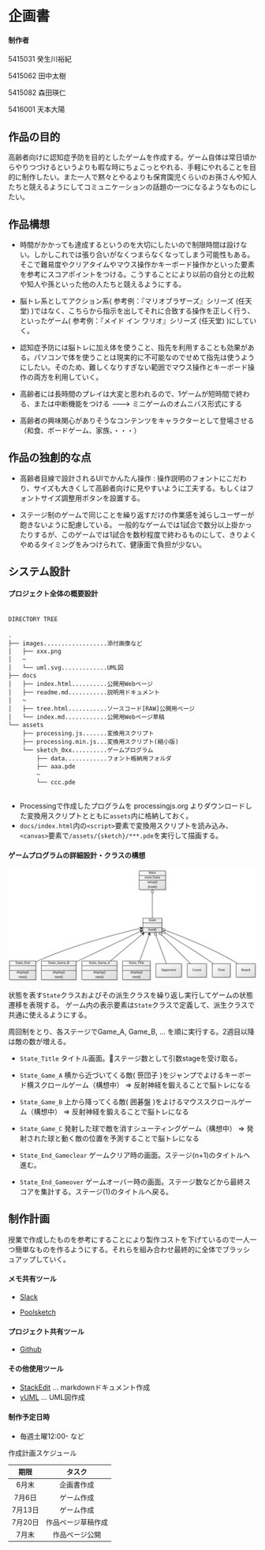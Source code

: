 
# 企画書

#### 制作者

5415031 癸生川裕紀



5415062 田中太樹



5415082 森田瑛仁



5416001 天本大陽



## 作品の目的

 高齢者向けに認知症予防を目的としたゲームを作成する。ゲーム自体は常日頃からやりつづけるというよりも暇な時にちょこっとやれる、手軽にやれることを目的に制作したい。また一人で黙々とやるよりも保育園児くらいのお孫さんや知人たちと競えるようにしてコミュニケーションの話題の一つになるようなものにしたい。


## 作品構想

-   時間がかかっても達成するというのを大切にしたいので制限時間は設けない。しかしこれでは張り合いがなくつまらなくなってしまう可能性もある。そこで難易度やクリアタイムやマウス操作かキーボード操作かといった要素を参考にスコアポイントをつける。こうすることにより以前の自分との比較や知人や孫といった他の人たちと競えるようにする。

-   脳トレ系としてアクション系( 参考例：『マリオブラザーズ』シリーズ (任天堂) )ではなく、こちらから指示を出してそれに合致する操作を正しく行う、といったゲーム( 参考例：『メイド イン ワリオ』シリーズ (任天堂) )にしていく。

- 認知症予防には脳トレに加え体を使うこと、指先を利用することも効果がある。パソコンで体を使うことは現実的に不可能なのでせめて指先は使うようにしたい。そのため、難しくなりすぎない範囲でマウス操作とキーボード操作の両方を利用していく。

- 高齢者には長時間のプレイは大変と思われるので、1ゲームが短時間で終わる、または中断機能をつける ---> ミニゲームのオムニバス形式にする

- 高齢者の興味関心がありそうなコンテンツをキャラクターとして登場させる（和食、ボードゲーム、家族、・・・）

## 作品の独創的な点

- 高齢者目線で設計されるUIでかんたん操作 : 操作説明のフォントにこだわり、サイズも大きくして高齢者向けに見やすいように工夫する。もしくはフォントサイズ調整用ボタンを設置する。

- ステージ制のゲームで同じことを繰り返すだけの作業感を減らしユーザーが飽きないように配慮している。
一般的なゲームでは1試合で数分以上掛かったりするが、このゲームでは1試合を数秒程度で終わるものにして、きりよくやめるタイミングをみつけられて、健康面で負担が少ない。



## システム設計


#### プロジェクト全体の概要設計
```

DIRECTORY TREE

.
├── images..................添付画像など
│   ├── xxx.png
│   ~
│   └── uml.svg.............UML図
├── docs
│   ├── index.html..........公開用Webページ
│   ├── readme.md...........説明用ドキュメント
│   ~
│   ├── tree.html...........ソースコード[RAW]公開用ぺージ
│   └── index.md............公開用Webページ草稿
└── assets
    ├── processing.js.......変換用スクリプト
    ├── processing.min.js...変換用スクリプト(縮小版)
    └── sketch_0xx..........ゲームプログラム
        ├── data............フォント格納用フォルダ
        ├── aaa.pde
        ~
        └── ccc.pde


```
- Processingで作成したプログラムを processingjs.org よりダウンロードした変換用スクリプトとともに`assets`内に格納しておく。
- `docs/index.html`内の`<script>`要素で変換用スクリプトを読み込み、`<canvas>`要素で`/assets/{sketch}/***.pde`を実行して描画する。


#### ゲームプログラムの詳細設計・クラスの構想

![classDiagrams](../images/uml.svg)


状態を表す`State`クラスおよびその派生クラスを繰り返し実行してゲームの状態遷移を表現する。
ゲーム内の表示要素は`State`クラスで定義して、派生クラスで共通に使えるようにする。

周回制をとり、各ステージでGame_A, Game_B, ... を順に実行する。2週目以降は敵の数が増える。

- `State_Title` タイトル画面。ステージ数として引数stageを受け取る。
- `State_Game_A` 横から近づいてくる敵( 笹団子 )をジャンプでよけるキーボード横スクロールゲーム（構想中）
&rArr; 反射神経を鍛えることで脳トレになる
- `State_Game_B` 上から降ってくる敵( 囲碁盤 )をよけるマウススクロールゲーム（構想中）
&rArr; 反射神経を鍛えることで脳トレになる
- `State_Game_C` 発射した球で敵を消すシューティングゲーム（構想中）
&rArr; 発射された球と動く敵の位置を予測することで脳トレになる

- `State_End_Gameclear` ゲームクリア時の画面。ステージ(n+1)のタイトルへ進む。
- `State_End_Gameover` ゲームオーバー時の画面。ステージ数などから最終スコアを集計する。ステージ(1)のタイトルへ戻る。




## 制作計画

授業で作成したものを参考にすることにより製作コストを下げているので一人一つ簡単なものを作るようにする。それらを組み合わせ最終的に全体でブラッシュアップしていく。
#### メモ共有ツール

- [Slack](https://digicon1.slack.com/)

- [Poolsketch](http://plsk.net/digicon2018)



#### プロジェクト共有ツール
- [Github](https://github.com/moriakijp/0622)

#### その他使用ツール
- [StackEdit](https://stackedit.io/) ... markdownドキュメント作成
- [yUML](https://yuml.me/) ... UML図作成


#### 制作予定日時

- 毎週土曜12:00- など

 作成計画スケジュール

|  期限   |       タスク       |
| :-----: | :----------------: |
|  6月末  |     企画書作成     |
| 7月6日  |     ゲーム作成     |
| 7月13日 |     ゲーム作成     |
| 7月20日 | 作品ページ草稿作成 |
| 7月末 |   作品ページ公開   |


<!--stackedit_data:

eyJoaXN0b3J5IjpbNTQxNTIxODY3LC0xMzUwMDAwOTA1LDEyNj

cxNTg2NjMsLTIyMDE3MDMzNSwtMTIzNzYxNjk2NiwtMTc4Mjc5

OTY5OF19

-->

<!--stackedit_data:

eyJoaXN0b3J5IjpbLTgxODY5MjUyNSwtODE4NjkyNTI1LDEzMz

k4ODM1MjksLTg4NzI3NDQ3MywtNDkwNTkyODU1LDE5MTA5MzMx

OSwtMTQ5OTk1ODU4MF19

-->
<!--stackedit_data:
eyJoaXN0b3J5IjpbLTE4MzM3NDIzMTYsMTQxMDQxNjI5OCwxMD
IxMDIwNTg1LC0yODM2MzA4LDcxNTMxMDEsLTE3OTExOTE2NDYs
NjU5ODI5NzIwLC0xNTg2NDg4Mzg5LDIwNjc4ODc4MjAsLTEyOD
QzNDU4MzUsMjEwMDE5NTk4Ml19
-->
